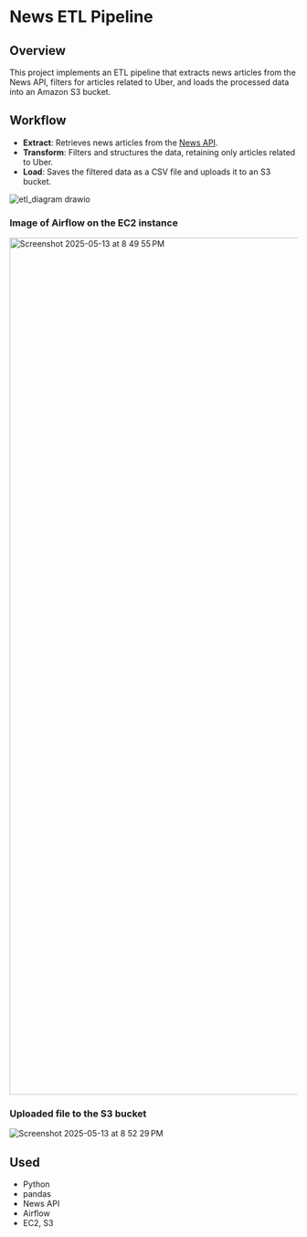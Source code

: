# News ETL Pipeline

## Overview

This project implements an ETL pipeline that extracts news articles from the News API, filters for articles related to Uber, and loads the processed data into an Amazon S3 bucket.

## Workflow

- **Extract**: Retrieves news articles from the [News API](https://newsapi.org).
- **Transform**: Filters and structures the data, retaining only articles related to Uber.
- **Load**: Saves the filtered data as a CSV file and uploads it to an S3 bucket.




![etl_diagram drawio](https://github.com/user-attachments/assets/279c4e82-1ec2-4367-87dd-fc658fd1edb0)


### Image of Airflow on the EC2 instance

<img width="1501" alt="Screenshot 2025-05-13 at 8 49 55 PM" src="https://github.com/user-attachments/assets/5a9a60f2-fc44-4efe-a44d-f7e3909286a1" />

### Uploaded file to the S3 bucket

![Screenshot 2025-05-13 at 8 52 29 PM](https://github.com/user-attachments/assets/29b8679f-2b0e-4734-9b84-9dbc504749c5)

## Used

- Python  
- pandas  
- News API
- Airflow   
- EC2, S3 
